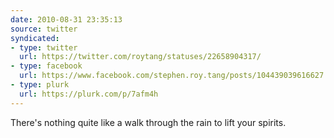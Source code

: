 ```yaml
---
date: 2010-08-31 23:35:13
source: twitter
syndicated:
- type: twitter
  url: https://twitter.com/roytang/statuses/22658904317/
- type: facebook
  url: https://www.facebook.com/stephen.roy.tang/posts/104439039616627
- type: plurk
  url: https://plurk.com/p/7afm4h
---
```


There's nothing quite like a walk through the rain to lift your spirits.
